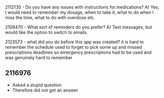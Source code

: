 2112135 - Do you have any issues with instructions for medications?
  A) Yes, I would need to remember my dosage, when to take it, what to do when I miss the time, what to do with overdose etc.

2109470 - What sort of reminders do you prefer?
  A) Text messages, but would like the option to switch to emails.

2123573 - what did you do before this app was created?
  it is hard to remember the schedule used to forget to pick some up and missed prescriptions deadlines so emergency prescriptions had to be used and was genuinely hard to remember 

## 2116976 
- Asked a stupid question
- Therefore did not get an answer
